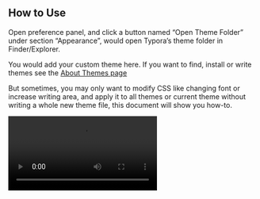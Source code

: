 ## How to Use

Open preference panel, and click a button named “Open Theme Folder” under section “Appearance”, would open Typora’s theme folder in Finder/Explorer.

You would add your custom theme here. If you want to find, install or write themes see the [About Themes page](https://support.typora.io/About-Themes)

But sometimes, you may only want to modify CSS like changing font or increase writing area, and apply it to all themes or current theme without writing a whole new theme file, this document will show you how-to.

<video src="https://typora.io/img/beta.mp4" />